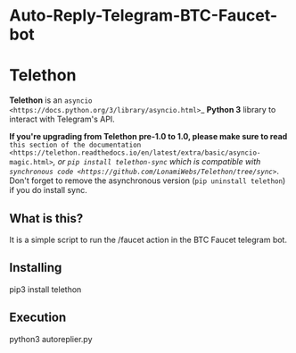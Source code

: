 Auto-Reply-Telegram-BTC-Faucet-bot
========

Telethon
========

**Telethon** is an `asyncio
<https://docs.python.org/3/library/asyncio.html>`_ **Python 3** library
to interact with Telegram's API.

**If you're upgrading from Telethon pre-1.0 to 1.0, please make sure to read**
`this section of the documentation
<https://telethon.readthedocs.io/en/latest/extra/basic/asyncio-magic.html>`_,
or ``pip install telethon-sync`` which is compatible with `synchronous code
<https://github.com/LonamiWebs/Telethon/tree/sync>`_. Don't forget to remove
the asynchronous version (``pip uninstall telethon``) if you do install sync.

What is this?
-------------

It is a simple script to run the /faucet action in the BTC Faucet telegram bot.

Installing
----------

  pip3 install telethon


Execution
----------

  python3 autoreplier.py
